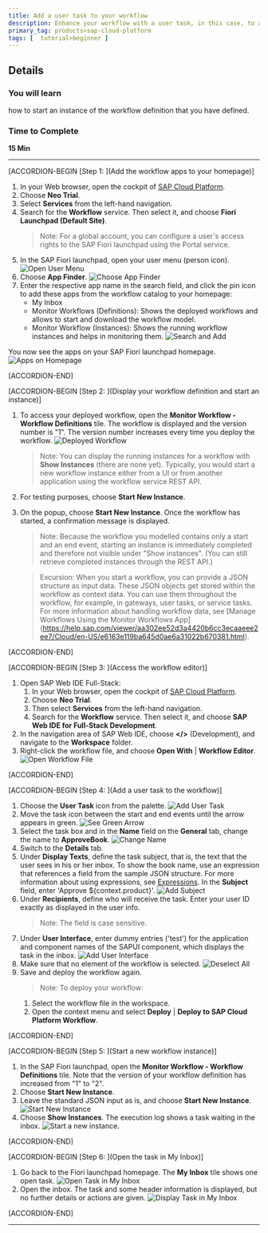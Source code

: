 ```yaml
---
title: Add a user task to your workflow
description: Enhance your workflow with a user task, in this case, to add an approval.
primary_tag: products>sap-cloud-platform
tags: [  tutorial>beginner ]
---
```


## Details
### You will learn  
how to start an instance of the workflow definition that you have defined.

### Time to Complete
**15 Min**

---
[ACCORDION-BEGIN [Step 1: ](Add the workflow apps to your homepage)]
1. In your Web browser, open the cockpit of [SAP Cloud Platform](https://account.hanatrial.ondemand.com/cockpit).
2. Choose **Neo Trial**.
3. Select **Services** from the left-hand navigation.
4. Search for the **Workflow** service. Then select it, and choose **Fiori Launchpad (Default Site)**.
    > Note: For a global account, you can configure a user's access rights to the SAP Fiori launchpad using the Portal service.
5. In the SAP Fiori launchpad, open your user menu (person icon).
![Open User Menu](open-user-menu.png)
6. Choose **App Finder**.
![Choose App Finder](choose-app-finder.png)
7. Enter the respective app name in the search field, and click the pin icon to add these apps from the workflow catalog to your homepage:
      - My Inbox
      - Monitor Workflows (Definitions): Shows the deployed workflows and allows to start and download the workflow model.
      - Monitor Workflow (Instances): Shows the running workflow instances and helps in monitoring them.
![Search and Add](search-and-add.png)

You now see the apps on your SAP Fiori launchpad homepage.
![Apps on Homepage](apps-homepage.png)

[ACCORDION-END]

[ACCORDION-BEGIN [Step 2: ](Display your workflow definition and start an instance)]
1. To access your deployed workflow, open the **Monitor Workflow - Workflow Definitions** tile.
  The workflow is displayed and the version number is "1". The version number increases every time you deploy the workflow.
![Deployed Workflow](deployed-workflow.png)

    > Note:
    You can display the running instances for a workflow with **Show Instances** (there are none yet).
    Typically, you would start a new workflow instance either from a UI or from another application using the workflow service REST API.

2. For testing purposes, choose **Start New Instance**.
3. On the popup, choose **Start New Instance**.
   Once the workflow has started, a confirmation message is displayed.

    >Note: Because the workflow you modelled contains only a start and an end event, starting an instance is immediately completed and therefore not visible under "Show instances". (You can still retrieve completed instances through the REST API.)

    >Excursion: When you start a workflow, you can provide a JSON structure as input data. These JSON objects get stored within the workflow as context data. You can use them throughout the workflow, for example, in gateways, user tasks, or service tasks. For more information about handling workflow data, see [Manage Workflows Using the Monitor Workflows App] (https://help.sap.com/viewer/aa302ee52d3a4420b6cc3ecaaeee2ee7/Cloud/en-US/e6163e119ba645d0ae6a31022b670381.html).

[ACCORDION-END]

[ACCORDION-BEGIN [Step 3: ](Access the workflow editor)]
1. Open SAP Web IDE Full-Stack:
    1. In your Web browser, open the cockpit of [SAP Cloud Platform](https://account.hanatrial.ondemand.com/cockpit).
    2. Choose **Neo Trial**.
    3. Then select **Services** from the left-hand navigation.
    4. Search for the **Workflow** service. Then select it, and choose **SAP Web IDE for Full-Stack Development**.
2. In the navigation area of SAP Web IDE, choose **</>** (Development), and navigate to the **Workspace** folder.
3. Right-click the workflow file, and choose **Open With** | **Workflow Editor**.
![Open Workflow File](open-wf-file.png)

[ACCORDION-END]

[ACCORDION-BEGIN [Step 4: ](Add a user task to the workflow)]
1. Choose the **User Task** icon from the palette.
![Add User Task](add-user-task-prep.png)
2. Move the task icon between the start and end events until the arrow appears in green.
![See Green Arrow](green-arrow.png)
3. Select the task box and in the **Name** field on the **General** tab, change the name to **ApproveBook**.
![Change Name](change-name.png)
4. Switch to the **Details** tab.
5. Under **Display Texts**, define the task subject, that is, the text that the user sees in his or her inbox.
   To show the book name, use an expression that references a field from the sample JSON structure. For more information about using expressions, see [Expressions](https://help.sap.com/viewer/f63bbdc234ce4211ab2cdb44564a0acd/Cloud/en-US/9f91b1c0fac3414d9cba1015dea381f1.html).
   In the **Subject** field, enter 'Approve ${context.product}'.
![Add Subject](add-subject.png)
6. Under **Recipients**, define who will receive the task. Enter your user ID exactly as displayed in the user info.
    > Note: The field is case sensitive.
7. Under **User Interface**, enter dummy entries ('test') for the application and component names of the SAPUI component, which displays the task in the inbox.
![Add User Interface](add-user-interface.png)
8. Make sure that no element of the workflow is selected.
![Deselect All](deselect-elements.png)
9. Save and deploy the workflow again.
    > Note: To deploy your workflow:
    1. Select the workflow file in the workspace.
    2. Open the context menu and select **Deploy** | **Deploy to SAP Cloud Platform Workflow**.

[ACCORDION-END]

[ACCORDION-BEGIN [Step 5: ](Start a new workflow instance)]
1. In the SAP Fiori launchpad, open the **Monitor Workflow - Workflow Definitions** tile.
   Note that the version of your workflow definition has increased from "1" to "2".
2. Choose **Start New Instance**.
3. Leave the standard JSON input as is, and choose **Start New Instance**.
![Start New Instance](start-new-instance.png)
4. Choose **Show Instances**.
   The execution log shows a task waiting in the inbox.
![Start a new instance.](start-second-instance.png)

[ACCORDION-END]

[ACCORDION-BEGIN [Step 6: ](Open the task in My Inbox)]
1. Go back to the Fiori launchpad homepage. The **My Inbox** tile shows one open task.
   ![Open Task in My Inbox](open-task.png)
2. Open the inbox. The task and some header information is displayed, but no further details or actions are given.
![Display Task in My Inbox](task-in-inbox.png)

[ACCORDION-END]

---
